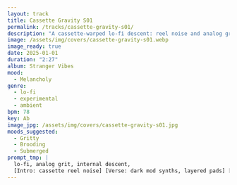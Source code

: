 ```yaml
---
layout: track
title: Cassette Gravity S01
permalink: /tracks/cassette-gravity-s01/
description: "A cassette-warped lo-fi descent: reel noise and analog grit open into dark mod synths and layered pads; an uneasy pulse sinks lower as analog flutter and a final tape-speed drag pull everything into shadow."
image: /assets/img/covers/cassette-gravity-s01.webp
image_ready: true
date: 2025-01-01
duration: "2:27"
album: Stranger Vibes
mood:
  - Melancholy
genre:
  - lo-fi
  - experimental
  - ambient
bpm: 78
key: Ab
image_jpg: /assets/img/covers/cassette-gravity-s01.jpg
moods_suggested:
  - Gritty
  - Brooding
  - Submerged
prompt_tmp: |
  lo-fi, analog grit, internal descent, 
  [Intro: cassette reel noise] [Verse: dark mod synths, layered pads] [Bridge: analog flutter] [Outro: tape speed drag]
---
```


